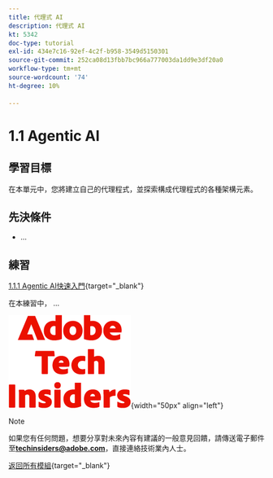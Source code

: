 ```yaml
---
title: 代理式 AI
description: 代理式 AI
kt: 5342
doc-type: tutorial
exl-id: 434e7c16-92ef-4c2f-b958-3549d5150301
source-git-commit: 252ca08d13fbb7bc966a777003da1dd9e3df20a0
workflow-type: tm+mt
source-wordcount: '74'
ht-degree: 10%

---
```


# 1.1 Agentic AI

## 學習目標

在本單元中，您將建立自己的代理程式，並探索構成代理程式的各種架構元素。

## 先決條件

- ...

## 練習

[1.1.1 Agentic AI快速入門](./ex1.md){target="_blank"}

在本練習中， ...

![技術內部人士](./../../../assets/images/techinsiders.png){width="50px" align="left"}

>[!NOTE]
>
>如果您有任何問題，想要分享對未來內容有建議的一般意見回饋，請傳送電子郵件至&#x200B;**techinsiders@adobe.com**，直接連絡技術業內人士。

[返回所有模組](../../../overview.md){target="_blank"}
